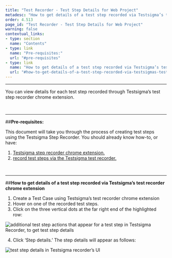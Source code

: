 ```yaml
---
title: "Test Recorder - Test Step Details for Web Project"
metadesc: "How to get details of a test step recorded via Testsigma’s test recorder chrome extension"
order: 4.513
page_id: "Test Recorder - Test Step Details for Web Project"
warning: false
contextual_links:
- type: section
  name: "Contents"
- type: link
  name: "Pre-requisites:"
  url: "#pre-requisites"
- type: link
  name: "How to get details of a test step recorded via Testsigma’s test recorder chrome extension"
  url: "#how-to-get-details-of-a-test-step-recorded-via-testsigmas-test-recorder-chrome-extension   "
---
```


---

You can view details for each test step recorded through Testsigma’s test step recorder chrome extension.  

&emsp;

---
##**Pre-requisites:**

This document will take you through the process of creating test steps using the Testsigma Step Recorder. You should already know how-to, or have:

 1. [Testsigma step recorder chrome extension.](https://testsigma.com/docs/test-step-recorder/install-chrome-extension/)
 2. [record test steps via the Testsigma test recorder.](https://testsigma.com/docs/test-cases/create-steps-recorder/web-apps/overview/)

&emsp;


---
##**How to get details of a test step recorded via Testsigma’s test recorder chrome extension**

 1. Create a Test Case using Testsigma’s test recorder chrome extension
 2. Hover on one of the recorded test steps. 
 3. Click on the three vertical dots at the far right end of the highlighted row:

![additional test step actions that appear for a test step in Testsigma Recorder, to get test step details](https://docs.testsigma.com/images/step-settings/available-additional-actions-test-step-details-testsigma-recorder.png)

 4. Click ‘Step details.’ The step details will appear as follows:

![test step details in Testsigma recorder’s UI](https://docs.testsigma.com/images/step-settings/test-step-details-ui-testsigma-recorder.png)
